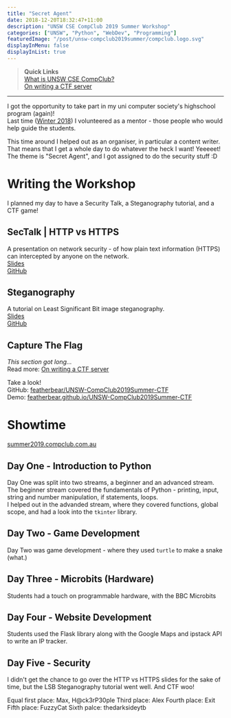```yaml
---
title: "Secret Agent"
date: 2018-12-20T18:32:47+11:00
description: "UNSW CSE CompClub 2019 Summer Workshop"
categories: ["UNSW", "Python", "WebDev", "Programming"]
featuredImage: "/post/unsw-compclub2019summer/compclub.logo.svg"
displayInMenu: false
displayInList: true
---
```

> **Quick Links**  
[What is UNSW CSE CompClub?](https://www.csesoc.unsw.edu.au/teams/compclub/)  
[On writing a CTF server](../unsw-compclub2019summer-ctf)

---

I got the opportunity to take part in my uni computer society's highschool program (again)!  
Last time ([Winter 2018](../unsw-compclub2018winter/)) I volunteered as a mentor - those people who would help guide the students.  

This time around I helped out as an organiser, in particular a content writer.  
That means that I get a whole day to do whatever the heck I want! Yeeeeet!  
The theme is "Secret Agent", and I got assigned to do the security stuff :D  

# Writing the Workshop
I planned my day to have a Security Talk, a Steganography tutorial, and a CTF game!

## SecTalk | HTTP vs HTTPS
A presentation on network security - of how plain text information (HTTPS) can intercepted by anyone on the network.  
[Slides](https://docs.google.com/presentation/d/1ykIUm1xAKMforvTPeqvXMdC4DZlnWOg604ekaybhiOs/edit?usp=sharing)  
[GitHub](https://github.com/featherbear/UNSW-CompClub2019Summer-SecurityWorkshop/tree/master/http_mitm)

## Steganography
A tutorial on Least Significant Bit image steganography.  
[Slides](https://docs.google.com/presentation/d/1kyRsC1-PMJu4UndE6psUHJHuTHX7W6cuYRod1jq3QJY/edit?usp=sharing)  
[GitHub](https://github.com/featherbear/UNSW-CompClub2019Summer-SecurityWorkshop/tree/master/image_steganography)

## Capture The Flag
_This section got long..._  
Read more: [On writing a CTF server](../unsw-compclub2019summer-ctf)  

Take a look!  
GitHub: [featherbear/UNSW-CompClub2019Summer-CTF](https://github.com/featherbear/UNSW-CompClub2019Summer-CTF)  
Demo: [featherbear.github.io/UNSW-CompClub2019Summer-CTF](https://featherbear.github.io/UNSW-CompClub2019Summer-CTF)

# Showtime
[summer2019.compclub.com.au](//summer2019.compclub.com.au)
## Day One - Introduction to Python
Day One was split into two streams, a beginner and an advanced stream.  
The beginner stream covered the fundamentals of Python - printing, input, string and number manipulation, if statements, loops.  
I helped out in the advanded stream, where they covered functions, global scope, and had a look into the `tkinter` library.

## Day Two - Game Development
Day Two was game development - where they used `turtle` to make a snake (what.)

## Day Three - Microbits (Hardware)
Students had a touch on programmable hardware, with the BBC Microbits

## Day Four - Website Development
Students used the Flask library along with the Google Maps and ipstack API to write an IP tracker.

## Day Five - Security
I didn't get the chance to go over the HTTP vs HTTPS slides for the sake of time, but the LSB Steganography tutorial went well.
And CTF woo!

Equal first place:  Max, H@ck3rP30ple
Third place: Alex
Fourth place: Exit
Fifth place: FuzzyCat
Sixth palce: thedarksideytb

